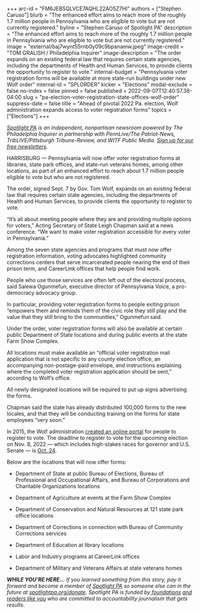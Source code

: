 +++
arc-id = "FM6JEBSQLVCE7AQHL22AO5Z7HI"
authors = ["Stephen Caruso"]
blurb = "The enhanced effort aims to reach more of the roughly 1.7 million people in Pennsylvania who are eligible to vote but are not currently registered."
byline = "Stephen Caruso of Spotlight PA"
description = "The enhanced effort aims to reach more of the roughly 1.7 million people in Pennsylvania who are eligible to vote but are not currently registered."
image = "external/baj7wynt55rnb0y09c9bpanamw.jpeg"
image-credit = "TOM GRALISH / Philadelphia Inquirer"
image-description = "The order expands on an existing federal law that requires certain state agencies, including the departments of Health and Human Services, to provide clients the opportunity to register to vote."
internal-budget = "Pennsylvania voter registration forms will be available at more state-run buildings under new Wolf order"
internal-id = "SPLORDER"
kicker = "Elections"
modal-exclude = false
no-index = false
pinned = false
published = 2022-09-07T12:40:57.38-04:00
slug = "pa-election-voter-registration-state-offices-wolf-order"
suppress-date = false
title = "Ahead of pivotal 2022 Pa. election, Wolf administration expands access to voter registration forms"
topics = ["Elections"]
+++

<a href="https://www.spotlightpa.org/"><i>Spotlight PA</i></a><i> is an independent, nonpartisan newsroom powered by The Philadelphia Inquirer in partnership with PennLive/The Patriot-News, TribLIVE/Pittsburgh Tribune-Review, and WITF Public Media. </i><a href="https://www.spotlightpa.org/newsletters"><i>Sign up for our free newsletters</i></a><i>.</i>

HARRISBURG — Pennsylvania will now offer voter registration forms at libraries, state park offices, and state-run veterans homes, among other locations, as part of an enhanced effort to reach about 1.7 million people eligible to vote but who are not registered.

The order, signed Sept. 7 by Gov. Tom Wolf, expands on an existing federal law that requires certain state agencies, including the departments of Health and Human Services, to provide clients the opportunity to register to vote.

<script src="https://www.spotlightpa.org/embed.js" async></script><div data-spl-embed-version="1" data-spl-src="https://www.spotlightpa.org/embeds/newsletter/"></div>

“It’s all about meeting people where they are and providing multiple options for voters,” Acting Secretary of State Leigh Chapman said at a news conference. “We want to make voter registration accessible for every voter in Pennsylvania.”

Among the seven state agencies and programs that must now offer registration information, voting advocates highlighted community corrections centers that serve incarcerated people nearing the end of their prison term, and CareerLink offices that help people find work.

People who use those services are often left out of the electoral process, said Salewa Ogunmefun, executive director of Pennsylvania Voice, a pro-democracy advocacy group.

In particular, providing voter registration forms to people exiting prison “empowers them and reminds them of the civic role they still play and the value that they still bring to the communities,” Ogunmefun said.

Under the order, voter registration forms will also be available at certain public Department of State locations and during public events at the state Farm Show Complex.

All locations must make available an “official voter registration mail application that is not specific to any county election office, an accompanying non-postage-paid envelope, and instructions explaining where the completed voter registration application should be sent,” according to Wolf’s office.

All newly designated locations will be required to put up signs advertising the forms.

Chapman said the state has already distributed 100,000 forms to the new locales, and that they will be conducting training on the forms for state employees “very soon.”

In 2015, the Wolf administration <a href="https://www.pavoterservices.pa.gov/pages/VoterRegistrationApplication.aspx">created an online portal</a> for people to register to vote. The deadline to register to vote for the upcoming election on Nov. 8, 2022 — which includes high-stakes races for governor and U.S. Senate — is <a href="https://web.archive.org/20220401002347/https://www.dos.pa.gov/VotingElections/CandidatesCommittees/RunningforOffice/Documents/2022/Petition%20Filing/2022-Election-Calendar.pdf">Oct. 24</a>.

<script src="https://www.spotlightpa.org/embed.js" async></script><div data-spl-embed-version="1" data-spl-src="https://www.spotlightpa.org/embeds/donate/"></div>

Below are the locations that will now offer forms:

- Department of State at public Bureau of Elections, Bureau of Professional and Occupational Affairs, and Bureau of Corporations and Charitable Organizations locations

- Department of Agriculture at events at the Farm Show Complex

- Department of Conservation and Natural Resources at 121 state park office locations

- Department of Corrections in connection with Bureau of Community Corrections services

- Department of Education at library locations

- Labor and Industry programs at CareerLink offices

- Department of Military and Veterans Affairs at state veterans homes

<i><b>WHILE YOU’RE HERE...</b></i><i> If you learned something from this story, pay it forward and become a member of </i><a href="https://www.spotlightpa.org/"><i>Spotlight PA</i></a><i> so someone else can in the future at </i><a href="http://spotlightpa.org/donate"><i>spotlightpa.org/donate</i></a><i>. Spotlight PA is funded by</i><a href="https://www.spotlightpa.org/support"><i> foundations</i></a><i> </i><a href="https://www.spotlightpa.org/support"><i>and readers like you</i></a><i> who are committed to accountability journalism that gets results.</i>
